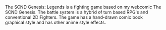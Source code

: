 The SCND Genesis: Legends is a fighting game based on my webcomic The SCND Genesis. The battle system is a hybrid of turn based RPG's and conventional 2D Fighters. The game has a hand-drawn comic book graphical style and has other anime style effects.